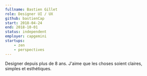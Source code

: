 ```yaml
---
fullname: Bastien Gillet
role: Designer UI / UX
github: bastienCap
start: 2018-04-24
end: 2018-10-01
status: independent
employer: capgemini
startups:
    - zen
    - perspectives
---
```


Designer depuis plus de 8 ans. J'aime que les choses soient claires, simples et esthétiques.
